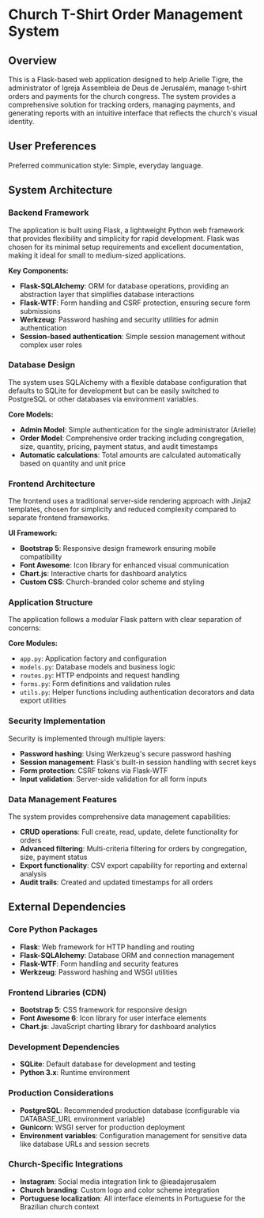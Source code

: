 # Church T-Shirt Order Management System

## Overview

This is a Flask-based web application designed to help Arielle Tigre, the administrator of Igreja Assembleia de Deus de Jerusalém, manage t-shirt orders and payments for the church congress. The system provides a comprehensive solution for tracking orders, managing payments, and generating reports with an intuitive interface that reflects the church's visual identity.

## User Preferences

Preferred communication style: Simple, everyday language.

## System Architecture

### Backend Framework
The application is built using Flask, a lightweight Python web framework that provides flexibility and simplicity for rapid development. Flask was chosen for its minimal setup requirements and excellent documentation, making it ideal for small to medium-sized applications.

**Key Components:**
- **Flask-SQLAlchemy**: ORM for database operations, providing an abstraction layer that simplifies database interactions
- **Flask-WTF**: Form handling and CSRF protection, ensuring secure form submissions
- **Werkzeug**: Password hashing and security utilities for admin authentication
- **Session-based authentication**: Simple session management without complex user roles

### Database Design
The system uses SQLAlchemy with a flexible database configuration that defaults to SQLite for development but can be easily switched to PostgreSQL or other databases via environment variables.

**Core Models:**
- **Admin Model**: Simple authentication for the single administrator (Arielle)
- **Order Model**: Comprehensive order tracking including congregation, size, quantity, pricing, payment status, and audit timestamps
- **Automatic calculations**: Total amounts are calculated automatically based on quantity and unit price

### Frontend Architecture
The frontend uses a traditional server-side rendering approach with Jinja2 templates, chosen for simplicity and reduced complexity compared to separate frontend frameworks.

**UI Framework:**
- **Bootstrap 5**: Responsive design framework ensuring mobile compatibility
- **Font Awesome**: Icon library for enhanced visual communication
- **Chart.js**: Interactive charts for dashboard analytics
- **Custom CSS**: Church-branded color scheme and styling

### Application Structure
The application follows a modular Flask pattern with clear separation of concerns:

**Core Modules:**
- `app.py`: Application factory and configuration
- `models.py`: Database models and business logic
- `routes.py`: HTTP endpoints and request handling
- `forms.py`: Form definitions and validation rules
- `utils.py`: Helper functions including authentication decorators and data export utilities

### Security Implementation
Security is implemented through multiple layers:
- **Password hashing**: Using Werkzeug's secure password hashing
- **Session management**: Flask's built-in session handling with secret keys
- **Form protection**: CSRF tokens via Flask-WTF
- **Input validation**: Server-side validation for all form inputs

### Data Management Features
The system provides comprehensive data management capabilities:
- **CRUD operations**: Full create, read, update, delete functionality for orders
- **Advanced filtering**: Multi-criteria filtering for orders by congregation, size, payment status
- **Export functionality**: CSV export capability for reporting and external analysis
- **Audit trails**: Created and updated timestamps for all orders

## External Dependencies

### Core Python Packages
- **Flask**: Web framework for HTTP handling and routing
- **Flask-SQLAlchemy**: Database ORM and connection management
- **Flask-WTF**: Form handling and security features
- **Werkzeug**: Password hashing and WSGI utilities

### Frontend Libraries (CDN)
- **Bootstrap 5**: CSS framework for responsive design
- **Font Awesome 6**: Icon library for user interface elements
- **Chart.js**: JavaScript charting library for dashboard analytics

### Development Dependencies
- **SQLite**: Default database for development and testing
- **Python 3.x**: Runtime environment

### Production Considerations
- **PostgreSQL**: Recommended production database (configurable via DATABASE_URL environment variable)
- **Gunicorn**: WSGI server for production deployment
- **Environment variables**: Configuration management for sensitive data like database URLs and session secrets

### Church-Specific Integrations
- **Instagram**: Social media integration link to @ieadajerusalem
- **Church branding**: Custom logo and color scheme integration
- **Portuguese localization**: All interface elements in Portuguese for the Brazilian church context